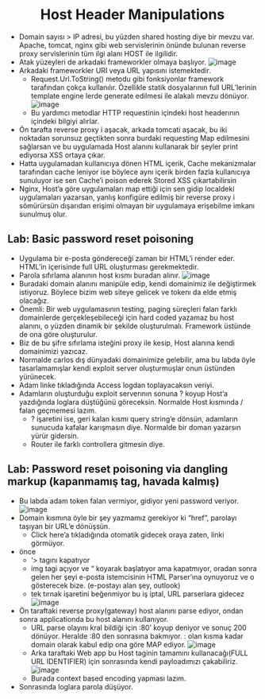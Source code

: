 <h1 align="center">Host Header Manipulations</h1>

- Domain sayısı > IP adresi, bu yüzden shared hosting diye bir mevzu var. Apache, tomcat, nginx gibi web servislerinin önünde bulunan reverse proxy servislerinin tüm ilgi alanı HOST ile ilgilidir.
- Atak yüzeyleri de arkadaki frameworkler olmaya başlıyor.
![image](https://github.com/grealyve/MDISec-Web-Security-and-Hacking-Notes/assets/41903311/45bda1e2-610b-4c16-95f6-213fee594eb0)
- Arkadaki frameworkler URI veya URL yapısını istemektedir.
  - Request.Url.ToString() metodu gibi fonksiyonlar framework tarafından çokça kullanılır. Özellikle statik dosyalarının full URL’lerinin template engine lerde generate edilmesi ile alakalı mevzu dönüyor.
![image](https://github.com/grealyve/MDISec-Web-Security-and-Hacking-Notes/assets/41903311/b668a3c0-988d-4bab-8cdf-29643a11452a)
  - Bu yardımcı metodlar HTTP requestinin içindeki host headerının içindeki bilgiyi alırlar.
- Ön tarafta reverse proxy i aşacak, arkada tomcati aşacak, bu iki noktadan sorunsuz geçtikten sonra burdaki requesting Map edilmesini sağlarsan ve bu uygulamada Host alanını kullanarak bir şeyler print ediyorsa XSS ortaya çıkar.
- Hatta uygulamadan kullanıcıya dönen HTML içerik, Cache mekanizmalar tarafından cache leniyor ise böylece aynı içerik birden fazla kullanıcıya sunuluyor ise sen Cache’i poison ederek Stored XSS çıkartabilirsin
- Nginx, Host’a göre uygulamaları map ettiği için sen gidip localdeki uygulamaları yazarsan, yanlış konfigüre edilmiş bir reverse proxy i sömürürsün dışarıdan erişimi olmayan bir uygulamaya erişebilme imkanı sunulmuş olur.
## Lab: Basic password reset poisoning
- Uygulama bir e-posta göndereceği zaman bir HTML’i render eder. HTML’in içerisinde full URL oluşturması gerekmektedir.
- Parola sıfırlama alanının host kısmı buradan alınır.
![image](https://github.com/grealyve/MDISec-Web-Security-and-Hacking-Notes/assets/41903311/3dc0e01c-63e1-46c3-a70f-dabfdf85de07)
- Buradaki domain alanını manipüle edip, kendi domainimiz ile değiştirmek istiyoruz. Böylece bizim web siteye gelicek ve tokenı da elde etmiş olacağız.
- Önemli: Bir web uygulamasının testing, paging süreçleri falan farklı domainlerde gerçekleşebileceği için hard coded yazamaz bu host alanını, o yüzden dinamik bir şekilde oluşturulmalı. Framework üstünde de ona göre oluşturulur.
- Biz de bu şifre sıfırlama isteğini proxy ile kesip, Host alanına kendi domainimizi yazıcaz.
- Normalde carlos dış dünyadaki domainimize gelebilir, ama bu labda öyle tasarlamamışlar kendi exploit server oluşturmuşlar onun üstünden yürünecek.
- Adam linke tıkladığında Access logdan toplayacaksın veriyi.
- Adamların oluşturduğu exploit serverının sonuna ? koyup Host’a yazdığında loglara düştüğünü göreceksin. Normalde Host kısmında / falan geçmemesi lazım.
  - ? işaretini ise, geri kalan kısmı query string’e dönsün, adamların sunucuda kafalar karışmasın diye. Normalde bir doman yazarsın yürür gidersin.
  - Router ile farklı controllera gitmesin diye.
## Lab: Password reset poisoning via dangling markup (kapanmamış tag, havada kalmış)
- Bu labda adam token falan vermiyor, gidiyor yeni password veriyor.
![image](https://github.com/grealyve/MDISec-Web-Security-and-Hacking-Notes/assets/41903311/d9480033-48d5-4aeb-802c-1f4ff5dc5492)
- Domain kısmına öyle bir şey yazmamız gerekiyor ki “href”, parolayı taşıyan bir URL’e dönüşsün.
  - Click here’a tıkladığında otomatik gidecek oraya zaten, linki görmüyor.
- önce
  - ‘></a> tagını kapatıyor
  - img tagi açıyor ve “ koyarak başlatıyor ama kapatmıyor, oradan sonra gelen her şeyi e-posta istemcisinin HTML Parser’ına oynuyoruz ve o gösterecek bize. (e-postayı alan şey, outlook)
  - tek tırnak işaretini beğenmiyor bu iş iptal, URL parserlara gidecez
![image](https://github.com/grealyve/MDISec-Web-Security-and-Hacking-Notes/assets/41903311/d8798005-9f95-478b-9e76-19db8657558e)
- Ön taraftaki reverse proxy(gateway) host alanını parse ediyor, ondan sonra applicationda bu host alanını kullanıyor.
  - URL parse olayını kral bildiği için :80’ koyup  deniyor ve sonuç 200 dönüyor. Heralde :80 den sonrasına bakmıyor. : olan kısma kadar domain olarak kabul edip ona göre MAP ediyor.
![image](https://github.com/grealyve/MDISec-Web-Security-and-Hacking-Notes/assets/41903311/6509a7d8-5327-4e15-af48-ce89374e18a7)
  - Arka taraftaki Web app bu Host taginin tamamını kullanacağı(FULL URL IDENTIFIER) için sonrasında kendi payloadımızı çakabiliriz.
![image](https://github.com/grealyve/MDISec-Web-Security-and-Hacking-Notes/assets/41903311/531fc9ff-c4a4-4a31-9a71-7d0cd278909d)
  - Burada context based encoding yapması lazım.
- Sonrasında loglara parola düşüyor.

